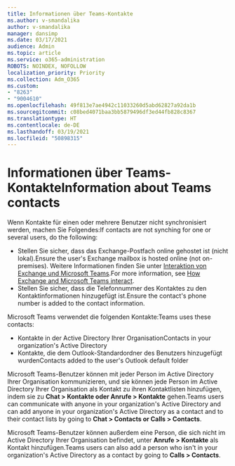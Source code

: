 ```yaml
---
title: Informationen über Teams-Kontakte
ms.author: v-smandalika
author: v-smandalika
manager: dansimp
ms.date: 03/17/2021
audience: Admin
ms.topic: article
ms.service: o365-administration
ROBOTS: NOINDEX, NOFOLLOW
localization_priority: Priority
ms.collection: Adm_O365
ms.custom:
- "8263"
- "9004610"
ms.openlocfilehash: 49f813e7ae4942c11033260d5abd62827a92da1b
ms.sourcegitcommit: c08bed4071baa3bb5879496df3ed44fb828c8367
ms.translationtype: HT
ms.contentlocale: de-DE
ms.lasthandoff: 03/19/2021
ms.locfileid: "50898315"
---
```

# <a name="information-about-teams-contacts"></a><span data-ttu-id="19986-102">Informationen über Teams-Kontakte</span><span class="sxs-lookup"><span data-stu-id="19986-102">Information about Teams contacts</span></span>

<span data-ttu-id="19986-103">Wenn Kontakte für einen oder mehrere Benutzer nicht synchronisiert werden, machen Sie Folgendes:</span><span class="sxs-lookup"><span data-stu-id="19986-103">If contacts are not synching for one or several users, do the following:</span></span>
- <span data-ttu-id="19986-104">Stellen Sie sicher, dass das Exchange-Postfach online gehostet ist (nicht lokal).</span><span class="sxs-lookup"><span data-stu-id="19986-104">Ensure the user's Exchange mailbox is hosted online (not on-premises).</span></span> <span data-ttu-id="19986-105">Weitere Informationen finden Sie unter [Interaktion von Exchange und Microsoft Teams](https://docs.microsoft.com/microsoftteams/exchange-teams-interact).</span><span class="sxs-lookup"><span data-stu-id="19986-105">For more information, see [How Exchange and Microsoft Teams interact](https://docs.microsoft.com/microsoftteams/exchange-teams-interact).</span></span>
- <span data-ttu-id="19986-106">Stellen Sie sicher, dass die Telefonnummer des Kontaktes zu den Kontaktinformationen hinzugefügt ist.</span><span class="sxs-lookup"><span data-stu-id="19986-106">Ensure the contact's phone number is added to the contact information.</span></span>

<span data-ttu-id="19986-107">Microsoft Teams verwendet die folgenden Kontakte:</span><span class="sxs-lookup"><span data-stu-id="19986-107">Teams uses these contacts:</span></span>

- <span data-ttu-id="19986-108">Kontakte in der Active Directory Ihrer Organisation</span><span class="sxs-lookup"><span data-stu-id="19986-108">Contacts in your organization's Active Directory</span></span>
- <span data-ttu-id="19986-109">Kontakte, die dem Outlook-Standardordner des Benutzers hinzugefügt wurden</span><span class="sxs-lookup"><span data-stu-id="19986-109">Contacts added to the user's Outlook default folder</span></span>

<span data-ttu-id="19986-110">Microsoft Teams-Benutzer können mit jeder Person im Active Directory Ihrer Organisation kommunizieren, und sie können jede Person im Active Directory Ihrer Organisation als Kontakt zu ihren Kontaktlisten hinzufügen, indem sie zu **Chat > Kontakte oder Anrufe > Kontakte** gehen.</span><span class="sxs-lookup"><span data-stu-id="19986-110">Teams users can communicate with anyone in your organization's Active Directory and can add anyone in your organization's Active Directory as a contact and to their contact lists by going to **Chat > Contacts or Calls > Contacts**.</span></span>

<span data-ttu-id="19986-111">Microsoft Teams-Benutzer können außerdem eine Person, die sich nicht im Active Directory Ihrer Organisation befindet, unter **Anrufe > Kontakte** als Kontakt hinzufügen.</span><span class="sxs-lookup"><span data-stu-id="19986-111">Teams users can also add a person who isn't in your organization's Active Directory as a contact by going to **Calls > Contacts**.</span></span>


